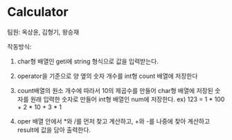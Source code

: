 # Calculator
팀원: 옥상윤, 김형기, 왕승재

작동방식: 
1. char형 배열인 geti에 string 형식으로 값을 입력받는다.

2. operator을 기준으로 양 옆의 숫자 개수를 int형 count 배열에 저장한다

3. count배열의 원소 개수에 따라서 10의 제곱수를 만들어 char형 배열에 저장된 숫자를 원래 입력한 숫자로 만들어 int형 배열인 num에 저장한다.
  ex) 123 = 1 * 100 + 2 * 10 + 3 * 1
  
4. oper 배열 안에서 *와 /를 먼저 찾고 계산하고, +와 -를 나중에 찾아 계산하고 result에 값을 담아 출력한다.
